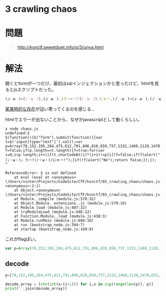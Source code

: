 # 3 crawling chaos

# 問題

> http://ksnctf.sweetduet.info/q/3/unya.html

# 解法

開くとformが一つだけ、最初はsqlインジェクションかと思ったけど、htmlを見るとjsスクリプトだった。

```js
(ᒧᆞωᆞ)=(/ᆞωᆞ/),(ᒧᆞωᆞ).ᒧうー=-!!(/ᆞωᆞ/).にゃー,(〳ᆞωᆞ)=(ᒧᆞωᆞ),(〳ᆞωᆞ).〳にゃー=- -!(ᒧᆞωᆞ).ᒧうー,(ᒧᆞωᆞ).ᒧうーｰ=(〳ᆞωᆞ).〳にゃー- -!(ᒧᆞωᆞ).ᒧうー,(〳ᆞωᆞ).〳にゃーｰ=(ᒧᆞωᆞ).ᒧうーｰ- -(〳ᆞωᆞ).〳にゃー,(ᒧᆞωᆞ) ...
```

[某某時的な存在](https://www.google.co.jp/search?q=%E3%83%8B%E3%83%A3%E3%83%AB%E5%AD%90%E3%81%95%E3%82%93&rlz=1C5CHFA_enJP689JP690&source=lnms&tbm=isch&sa=X&ved=0ahUKEwjsysrpnpLRAhXFWrwKHUB3AAkQ_AUICCgB&biw=1680&bih=926)が這い寄ってくるのを感じる…

htmlでエラーが出ないことから、なぜかjavascriptとして動くらしい。

```nohighlight
❯ node chaos.js
undefined:2
$(function(){$("form").submit(function(){var t=$('input[type="text"]').val();var p=Array(70,152,195,284,475,612,791,896,810,850,737,1332,1469,1120,1470,832,1785,2196,1520,1480,1449);var f=false;if(p.length==t.length){f=true;for(var i=0;i<p.length;i++)if(t.charCodeAt(i)*(i+1)!=p[i])f=false;if(f)alert("(」・ω・)」うー!(/・ω・)/にゃー!");}if(!f)alert("No");return false;});});
^

ReferenceError: $ is not defined
    at eval (eval at <anonymous> (/Users/vinter/Projects/CodeSite/CTF/ksnctf/03_crawling_chaos/chaos.js:1:17299), <anonymous>:2:1)
    at Object.<anonymous> (/Users/vinter/Projects/CodeSite/CTF/ksnctf/03_crawling_chaos/chaos.js:1:17333)
    at Module._compile (module.js:570:32)
    at Object.Module._extensions..js (module.js:579:10)
    at Module.load (module.js:487:32)
    at tryModuleLoad (module.js:446:12)
    at Function.Module._load (module.js:438:3)
    at Module.runMain (module.js:604:10)
    at run (bootstrap_node.js:394:7)
    at startup (bootstrap_node.js:149:9)
```


これがflagぽい。

```js
var p=Array(70,152,195,284,475,612,791,896,810,850,737,1332,1469,1120,1470,832,1785,2196,1520,1480,1449);
```

## decode

```python
p=[70,152,195,284,475,612,791,896,810,850,737,1332,1469,1120,1470,832,1785,2196,1520,1480,1449]

decode_array = [chr(int(x/(i+1))) for i,x in zip(range(len(p)), p)]
print(''.join(decode_array))
```
